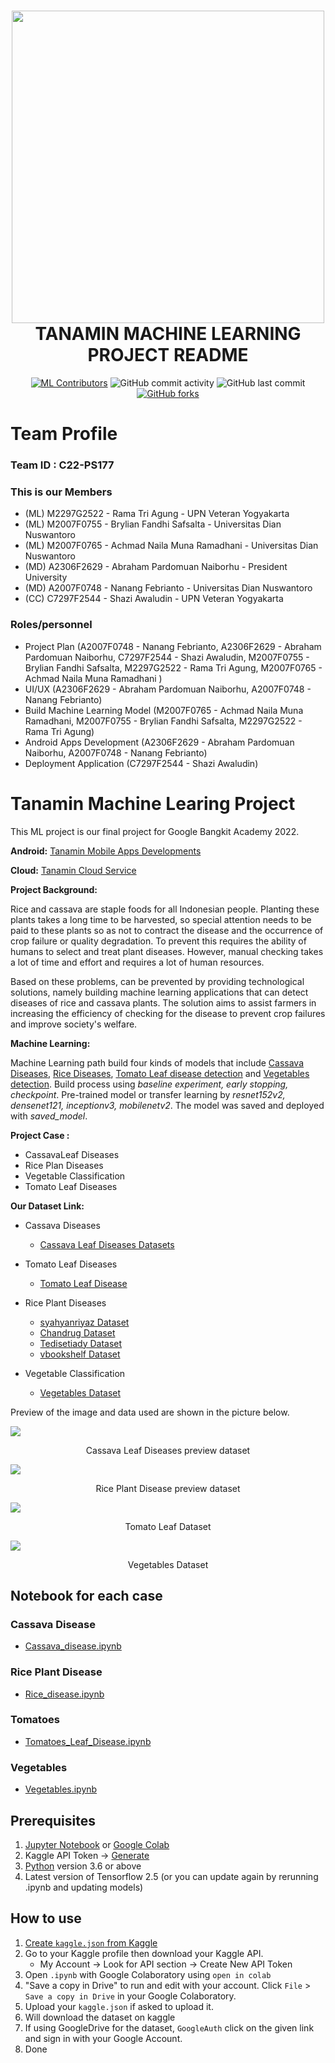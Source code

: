 <h1 align="center">
  <img align="center" src="images\Logo Tanamin 3-01.png"  width="500"></img>
<br>
TANAMIN MACHINE LEARNING PROJECT README
</h1>
<div align="center">

[![ML Contributors](https://img.shields.io/github/contributors/Bangkit-Capstone-Project/ML_Structuring_Model?color=red)](#mlcontributors)
![GitHub commit activity](https://img.shields.io/github/commit-activity/m/Bangkit-Capstone-Project/ML_Structuring_Model)
![GitHub last commit](https://img.shields.io/github/last-commit/Bangkit-Capstone-Project/ML_Structuring_Model)
[![GitHub forks](https://img.shields.io/github/forks/Bangkit-Capstone-Project/ML_Structuring_Model)](https://github.com/Bangkit-Capstone-Project/ML_Structuring_Model)
</div>

# Team Profile

### Team ID : C22-PS177

### This is our Members

* (ML) M2297G2522 - Rama Tri Agung - UPN Veteran Yogyakarta
* (ML) M2007F0755 - Brylian Fandhi Safsalta - Universitas Dian Nuswantoro
* (ML) M2007F0765 - Achmad Naila Muna Ramadhani - Universitas Dian Nuswantoro
* (MD) A2306F2629 - Abraham Pardomuan Naiborhu - President University
* (MD) A2007F0748 - Nanang Febrianto - Universitas Dian Nuswantoro
* (CC) C7297F2544 - Shazi Awaludin  - UPN Veteran Yogyakarta

### Roles/personnel

* Project Plan (A2007F0748 - Nanang Febrianto, A2306F2629 - Abraham Pardomuan Naiborhu, C7297F2544 - Shazi Awaludin, M2007F0755 - Brylian Fandhi Safsalta, M2297G2522 - Rama Tri Agung, M2007F0765 - Achmad Naila Muna Ramadhani )
* UI/UX (A2306F2629 - Abraham Pardomuan Naiborhu, A2007F0748 - Nanang Febrianto)
* Build Machine Learning Model (M2007F0765 - Achmad Naila Muna Ramadhani, M2007F0755 - Brylian Fandhi Safsalta, M2297G2522 - Rama Tri Agung)
* Android Apps Development (A2306F2629 - Abraham Pardomuan Naiborhu, A2007F0748 - Nanang Febrianto)
* Deployment Application (C7297F2544 - Shazi Awaludin)




# Tanamin Machine Learing Project
This ML project is our final project for Google Bangkit Academy 2022.

**Android:**
[Tanamin Mobile Apps Developments](https://github.com/Bangkit-Capstone-Project/MobileDev_AppsProject)

**Cloud:**
[Tanamin Cloud Service](https://github.com/DocBot-Bangkit-2021/DocBot-Cloud)

**Project Background:**

Rice and cassava are staple foods for all Indonesian people. Planting these plants takes a long time to be harvested, so special attention needs to be paid to these plants so as not to contract the disease and the occurrence of crop failure or quality degradation. To prevent this requires the ability of humans to select and treat plant diseases. However, manual checking takes a lot of time and effort and requires a lot of human resources.

Based on these problems, can be prevented by providing technological solutions, namely building machine learning applications that can detect diseases of rice and cassava plants. The solution aims to assist farmers in increasing the efficiency of checking for the disease to prevent crop failures and improve society's welfare.


**Machine Learning:** 

Machine Learning path build four kinds of models that include [Cassava Diseases](https://github.com/Bangkit-Capstone-Project/ML_Structuring_Model/tree/main/Cassava_disease), [Rice Diseases](https://github.com/Bangkit-Capstone-Project/ML_Structuring_Model/tree/main/Rice_disease), [Tomato Leaf disease detection](https://github.com/Bangkit-Capstone-Project/ML_Structuring_Model/tree/main/Tomato_disease) and [Vegetables detection](https://github.com/Bangkit-Capstone-Project/ML_Structuring_Model/tree/main/Vagetable). Build process using *baseline experiment, early stopping, checkpoint*. Pre-trained model or transfer learning by *resnet152v2, densenet121, inceptionv3, mobilenetv2*. The model was saved and deployed with *saved_model*.

**Project Case :**

- CassavaLeaf Diseases
- Rice Plan Diseases
- Vegetable Classification
- Tomato Leaf Diseases

**Our Dataset Link:**

* Cassava Diseases 
  * [Cassava Leaf Diseases Datasets](https://www.kaggle.com/c/cassava-disease)
  
* Tomato Leaf  Diseases
  * [Tomato Leaf Disease](https://www.kaggle.com/datasets/noulam/tomato)

* Rice Plant Diseases
  * [syahyanriyaz Dataset](https://www.kaggle.com/datasets/shayanriyaz/riceleafs)
  * [Chandrug Dataset](https://www.kaggle.com/datasets/chandrug/riceleafdisease)
  * [Tedisetiady Dataset](https://www.kaggle.com/datasets/tedisetiady/leaf-rice-disease-indonesia)
  * [vbookshelf Dataset](https://www.kaggle.com/datasets/vbookshelf/rice-leaf-diseases)

* Vegetable Classification 
  * [Vegetables Dataset](https://www.kaggle.com/datasets/misrakahmed/vegetable-image-dataset)

Preview of the image and data used are shown in the picture below.

<img align="center" src="images\cassav.png"></img>

<p align="center">Cassava Leaf Diseases preview dataset </p>

<img align="center" src="images\rice_image.jpg"></img>

<p align="center">Rice Plant Disease preview dataset</p>

<img align="center" src="images\tomato_image.jpg"></img>

<p align="center">Tomato Leaf Dataset</p>

<img align="center" src="images\vegetable_image.jpg"></img>
<p align="center">Vegetables Dataset</p>


## Notebook for each case

### Cassava Disease
- [Cassava_disease.ipynb](https://github.com/Bangkit-Capstone-Project/ML_Structuring_Model/blob/7f98fc705b111da08900434fbf9e7758c403b9e6/Cassava_disease/Copy_of_model_baseline_v2_(1).ipynb)


### Rice Plant Disease

- [Rice_disease.ipynb](https://github.com/Bangkit-Capstone-Project/ML_Structuring_Model/blob/7f98fc705b111da08900434fbf9e7758c403b9e6/Rice_disease/rice_disease_prediction.ipynb)

### Tomatoes 

- [Tomatoes_Leaf_Disease.ipynb](https://github.com/Bangkit-Capstone-Project/ML_Structuring_Model/blob/7f98fc705b111da08900434fbf9e7758c403b9e6/Tomato_disease/Tomato.ipynb)

###  Vegetables

- [Vegetables.ipynb](https://github.com/Bangkit-Capstone-Project/ML_Structuring_Model/blob/7f98fc705b111da08900434fbf9e7758c403b9e6/Vagetable/vagetable.ipynb)


## Prerequisites
1. [Jupyter Notebook](https://test-jupyter.readthedocs.io/en/latest/install.html) or [Google Colab](https://colab.research.google.com/)
2. Kaggle API Token → [Generate](https://github.com/Kaggle/kaggle-api#api-credentials)
3. [Python](https://www.python.org/downloads/) version 3.6 or above
4. Latest version of Tensorflow 2.5 (or you can update again by rerunning .ipynb and updating models)

## How to use
1. [Create `kaggle.json` from Kaggle](https://github.com/Kaggle/kaggle-api#api-credentials)
2. Go to your Kaggle profile then download your Kaggle API.
    - My Account  →  Look for API section  →  Create New API Token
3. Open `.ipynb` with Google Colaboratory using `open in colab`
4. "Save a copy in Drive" to run and edit with your account. Click `File` > `Save a copy in Drive` in your Google Colaboratory.
5. Upload your `kaggle.json` if asked to upload it.
6. Will download the dataset on kaggle
7. If using GoogleDrive for the dataset, `GoogleAuth` click on the given link and sign in with your Google Account.
8. Done
